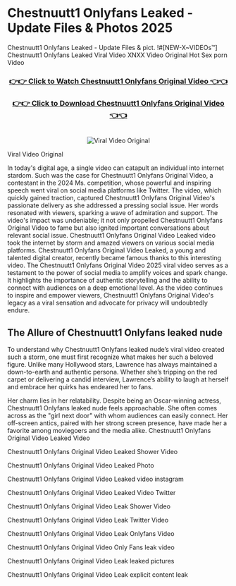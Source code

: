 # Chestnuutt1 Onlyfans Leaked - Update Files & Photos 2025

Chestnuutt1 Onlyfans Leaked - Update Files & pict. !#[NEW-X~VIDEOs™] Chestnuutt1 Onlyfans Leaked Viral Video XNXX Video Original Hot Sex porn Video
<br>
<div align="center">
<h3><a href="https://links2leaks.com/chestnuutt1" rel="nofollow">👉👉 Click to Watch Chestnuutt1 Onlyfans Original Video 👈👈</a></h3>
<h3><a href="https://links2leaks.com/chestnuutt1" rel="nofollow">👉👉 Click to Download Chestnuutt1 Onlyfans Original Video 👈👈</a></h3>
<br>
<a href="https://links2leaks.com/chestnuutt1" rel="nofollow"><img src="https://i.ibb.co/Gkj2r4b/banner.png" alt="Viral Video Original" style="max-width: 100%; display: inline-block;" data-target="animated-image.originalImage"></a>
</div>

Viral Video Original

In today's digital age, a single video can catapult an individual into internet stardom. Such was the case for Chestnuutt1 Onlyfans Original Video, a contestant in the 2024 Ms. competition, whose powerful and inspiring speech went viral on social media platforms like Twitter.
The video, which quickly gained traction, captured Chestnuutt1 Onlyfans Original Video's passionate delivery as she addressed a pressing social issue. Her words resonated with viewers, sparking a wave of admiration and support. The video's impact was undeniable; it not only propelled Chestnuutt1 Onlyfans Original Video to fame but also ignited important conversations about relevant social issue.
Chestnuutt1 Onlyfans Original Video Leaked video took the internet by storm and amazed viewers on various social media platforms. Chestnuutt1 Onlyfans Original Video Leaked, a young and talented digital creator, recently became famous thanks to this interesting video.
The Chestnuutt1 Onlyfans Original Video 2025 viral video serves as a testament to the power of social media to amplify voices and spark change. It highlights the importance of authentic storytelling and the ability to connect with audiences on a deep emotional level. As the video continues to inspire and empower viewers, Chestnuutt1 Onlyfans Original Video's legacy as a viral sensation and advocate for privacy will undoubtedly endure.

<h2>The Allure of Chestnuutt1 Onlyfans leaked nude</h2>


To understand why Chestnuutt1 Onlyfans leaked nude’s viral video created such a storm, one must first recognize what makes her such a beloved figure. Unlike many Hollywood stars, Lawrence has always maintained a down-to-earth and authentic persona. Whether she’s tripping on the red carpet or delivering a candid interview, Lawrence’s ability to laugh at herself and embrace her quirks has endeared her to fans.

Her charm lies in her relatability. Despite being an Oscar-winning actress, Chestnuutt1 Onlyfans leaked nude feels approachable. She often comes across as the "girl next door" with whom audiences can easily connect. Her off-screen antics, paired with her strong screen presence, have made her a favorite among moviegoers and the media alike.
Chestnuutt1 Onlyfans Original Video Leaked Video

Chestnuutt1 Onlyfans Original Video Leaked Shower Video

Chestnuutt1 Onlyfans Original Video Leaked Photo

Chestnuutt1 Onlyfans Original Video Leaked video instagram

Chestnuutt1 Onlyfans Original Video Leaked Video Twitter

Chestnuutt1 Onlyfans Original Video Leak Shower Video

Chestnuutt1 Onlyfans Original Video Leak Twitter Video

Chestnuutt1 Onlyfans Original Video Leak Onlyfans Video

Chestnuutt1 Onlyfans Original Video Only Fans leak video

Chestnuutt1 Onlyfans Original Video Leak leaked pictures

Chestnuutt1 Onlyfans Original Video Leak explicit content leak